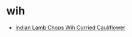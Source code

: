 # wih

 * [Indian Lamb Chops Wih Curried Cauliflower](index/i/indian-lamb-chops-wih-curried-cauliflower-356730.json)
